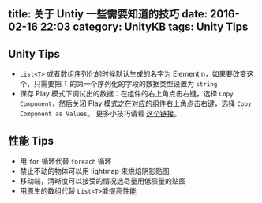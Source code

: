 title: 关于 Untiy 一些需要知道的技巧
date: 2016-02-16 22:03
category: UnityKB
tags: Unity Tips
---

Unity Tips
----------------
* `List<T>` 或者数组序列化的时候默认生成的名字为 Element n，如果要改变这个，只需要把 T
的第一个序列化的字段的数据类型设置为 `string`
* 保存 Play 模式下调试出的数据：在组件的右上角点击右键，选择 `Copy Component`，然后关闭 Play
模式之在对应的组件右上角点击右键，选择 `Copy Component as Values`。 更多小技巧请看 [这个链接](https://mp.weixin.qq.com/s?__biz=MjM5NjM3NDA1Mg==&mid=401777518&idx=1&sn=aa995d6c44866fb0f5bcc096e75969bb&scene=0&key=710a5d99946419d912a29c647796b42ba9c71553d849b38d45c2b41608a344d5befb72dd9cb578c745cd931a0e330ad7&ascene=0&uin=MTQ0NjU3MzQyNw)。

<!-- more -->

性能 Tips
----------------
* 用 `for` 循环代替 `foreach` 循环
* 禁止不动的物体可以用 lightmap 来烘焙阴影贴图
* 移动端，清晰度可以接受的情况选尽量用低质量的贴图
* 用原生的数组代替 `List<T>`能提高性能